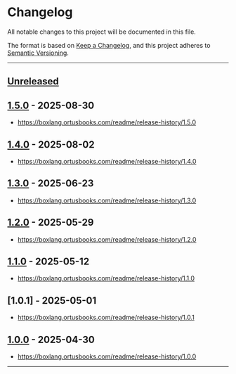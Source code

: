 # Changelog

All notable changes to this project will be documented in this file.

The format is based on [Keep a Changelog](https://keepachangelog.com/en/1.0.0/),
and this project adheres to [Semantic Versioning](https://semver.org/spec/v2.0.0.html).

* * *

## [Unreleased]

## [1.5.0] - 2025-08-30

- <https://boxlang.ortusbooks.com/readme/release-history/1.5.0>

## [1.4.0] - 2025-08-02

- <https://boxlang.ortusbooks.com/readme/release-history/1.4.0>

## [1.3.0] - 2025-06-23

- <https://boxlang.ortusbooks.com/readme/release-history/1.3.0>

## [1.2.0] - 2025-05-29

- <https://boxlang.ortusbooks.com/readme/release-history/1.2.0>

## [1.1.0] - 2025-05-12

- <https://boxlang.ortusbooks.com/readme/release-history/1.1.0>

## [1.0.1] - 2025-05-01

- <https://boxlang.ortusbooks.com/readme/release-history/1.0.1>

## [1.0.0] - 2025-04-30

- <https://boxlang.ortusbooks.com/readme/release-history/1.0.0>

* * *

[unreleased]: https://github.com/ortus-boxlang/boxlang-web-support/compare/v1.5.0...HEAD
[1.5.0]: https://github.com/ortus-boxlang/boxlang-web-support/compare/v1.4.0...v1.5.0
[1.4.0]: https://github.com/ortus-boxlang/boxlang-web-support/compare/v1.3.0...v1.4.0
[1.3.0]: https://github.com/ortus-boxlang/boxlang-web-support/compare/v1.2.0...v1.3.0
[1.2.0]: https://github.com/ortus-boxlang/boxlang-web-support/compare/v1.1.0...v1.2.0
[1.1.0]: https://github.com/ortus-boxlang/boxlang-web-support/compare/v1.0.0...v1.1.0
[1.0.0]: https://github.com/ortus-boxlang/boxlang-web-support/compare/f74945aeba03311b7fdb25519947c334110b1b63...v1.0.0
